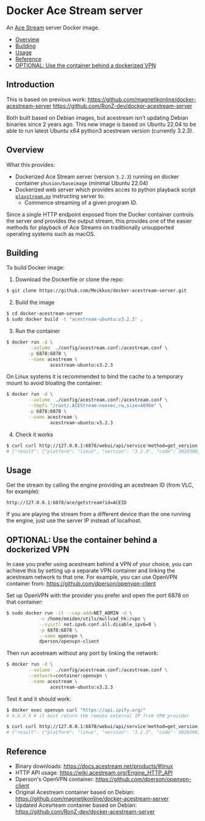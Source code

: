 # Docker Ace Stream server

An [Ace Stream](http://www.acestream.org/) server Docker image.

- [Overview](#overview)
- [Building](#building)
- [Usage](#usage)
- [Reference](#reference)
- [OPTIONAL: Use the container behind a dockerized VPN](#optional-use-the-container-behind-a-dockerized-vpn)

## Introduction

This is based on previous work:
https://github.com/magnetikonline/docker-acestream-server
https://github.com/RonZ-dev/docker-acestream-server

Both built based on Debian images, but acestream isn't updating Debian binaries since 2 years ago.
This new image is based on Ubuntu 22.04 to be able to run latest Ubuntu x64 python3 acestream version (currently 3.2.3).

## Overview

What this provides:

- Dockerized Ace Stream server (version `3.2.3`) running on docker container `phusion/baseimage` (minimal Ubuntu 22.04)
- Dockerized web server which provides acces to python playback script [`playstream.py`](playstream.py) instructing server to:
	- Commence streaming of a given program ID.

Since a single HTTP endpoint exposed from the Docker container controls the server _and_ provides the output stream, this provides one of the easier methods for playback of Ace Streams on traditionally unsupported operating systems such as macOS.

## Building

To build Docker image:

1. Download the Dockerfile or clone the repo:

```sh
$ git clone https://github.com/Meikkun/docker-acestream-server.git
```

2. Build the image

```sh
$ cd docker-acestream-server
$ sudo docker build -t "acestream-ubuntu:v3.2.3" .
```

3. Run the container

```sh
$ docker run -d \
        --volume  ./config/acestream.conf:/acestream.conf \
		-p 6878:6878 \
        --name acestream \
                acestream-ubuntu:v3.2.3
```

On Linux systems it is recommended to bind the cache to a temporary mount to avoid bloating the container:
```sh
$ docker run -d \
        --volume  ./config/acestream.conf:/acestream.conf \
		--tmpfs "/root/.ACEStream:noexec,rw,size=4096m" \
		-p 6878:6878 \
        --name acestream \
                acestream-ubuntu:v3.2.3
```

4. Check it works

```sh
$ curl curl http://127.0.0.1:6878/webui/api/service?method=get_version
# {"result": {"platform": "linux", "version": "3.2.3", "code": 3020300, "websocket_port": 42865}, "error": null}
```

## Usage

Get the stream by calling the engine providing an acestream ID (from VLC, for example):

```
http://127.0.0.1:6878/ace/getstream?id=ACEID
```

If you are playing the stream from a different device than the one running the engine, just use the server IP instead of localhost.

## OPTIONAL: Use the container behind a dockerized VPN

In case you prefer using acestream behind a VPN of your choice, you can achieve this by setting up a separate VPN container and linking the acestream network to that one.
For example, you can use OpenVPN container from: https://github.com/dperson/openvpn-client

Set up OpenVPN with the provider you prefer and open the port 6878 on that container:

```sh
$ sudo docker run -it --cap-add=NET_ADMIN -d \
            -v /home/meiden/utils/mullvad_hk:/vpn \
            --sysctl net.ipv6.conf.all.disable_ipv6=0 \
            -p 6878:6878 \
            --name openvpn \
            dperson/openvpn-client
```
Then run acestream without any port by linking the network:

```sh
$ docker run -d \
        --volume  ./config/acestream.conf:/acestream.conf \
		--network=container:openvpn \
        --name acestream \
                acestream-ubuntu:v3.2.3
```

Test it and it should work:

```sh
$ docker exec openvpn curl "https://api.ipify.org/"
# X.X.X.X # it must return the remote external IP from VPN provider
```

```sh
$ curl curl http://127.0.0.1:6878/webui/api/service?method=get_version
# {"result": {"platform": "linux", "version": "3.2.3", "code": 3020300, "websocket_port": 42865}, "error": null}
```

## Reference

- Binary downloads: https://docs.acestream.net/products/#linux
- HTTP API usage: https://wiki.acestream.org/Engine_HTTP_API
- Dperson's OpenVPN container: https://github.com/dperson/openvpn-client
- Original Acestream container based on Debian: https://github.com/magnetikonline/docker-acestream-server
- Updated Acesrteam container based on Debian: https://github.com/RonZ-dev/docker-acestream-server
